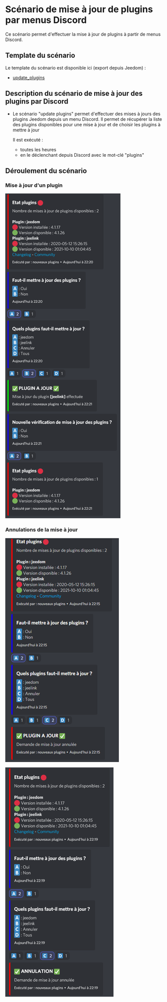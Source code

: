 # Scénario de mise à jour de plugins par menus Discord

Ce scénario permet d'effectuer la mise à jour de plugins à partir de menus Discord.

## Template du scénario

Le template du scénario est disponible ici (export depuis Jeedom) :

- [update_plugins](./templates/update_plugins.txt)

## Description du scénario de mise à jour des plugins par Discord

- Le scénario "update plugins" permet d'effectuer des mises à jours des plugins Jeedom depuis un menu Discord.
  Il permet de récupérer la liste des plugins disponibles pour une mise à jour et de choisir les plugins à mettre à jour

  Il est exécuté :
    - toutes les heures
    - en le déclenchant depuis Discord avec le mot-clé "plugins"

## Déroulement du scénario

### Mise à jour d'un plugin

![Mise à jour plugin](./doc/images/updatePlugin.png)

### Annulations de la mise à jour

![Annulation 1](./doc/images/updateCancelled.png)

![Annulation 2](./doc/images/UpdateCanceledFromList.png)
